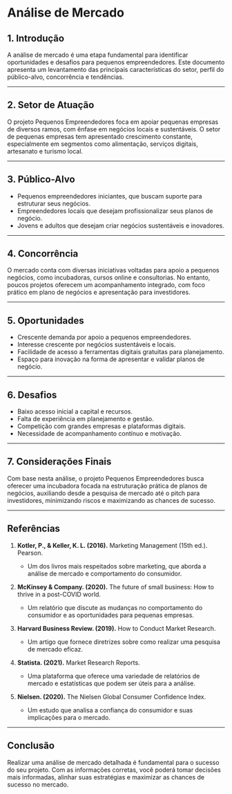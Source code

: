 # Análise de Mercado

## 1. Introdução

A análise de mercado é uma etapa fundamental para identificar oportunidades e desafios para pequenos empreendedores. Este documento apresenta um levantamento das principais características do setor, perfil do público-alvo, concorrência e tendências.

---

## 2. Setor de Atuação

O projeto Pequenos Empreendedores foca em apoiar pequenas empresas de diversos ramos, com ênfase em negócios locais e sustentáveis. O setor de pequenas empresas tem apresentado crescimento constante, especialmente em segmentos como alimentação, serviços digitais, artesanato e turismo local.

---

## 3. Público-Alvo

- Pequenos empreendedores iniciantes, que buscam suporte para estruturar seus negócios.
- Empreendedores locais que desejam profissionalizar seus planos de negócio.
- Jovens e adultos que desejam criar negócios sustentáveis e inovadores.

---

## 4. Concorrência

O mercado conta com diversas iniciativas voltadas para apoio a pequenos negócios, como incubadoras, cursos online e consultorias. No entanto, poucos projetos oferecem um acompanhamento integrado, com foco prático em plano de negócios e apresentação para investidores.

---

## 5. Oportunidades

- Crescente demanda por apoio a pequenos empreendedores.
- Interesse crescente por negócios sustentáveis e locais.
- Facilidade de acesso a ferramentas digitais gratuitas para planejamento.
- Espaço para inovação na forma de apresentar e validar planos de negócio.

---

## 6. Desafios

- Baixo acesso inicial a capital e recursos.
- Falta de experiência em planejamento e gestão.
- Competição com grandes empresas e plataformas digitais.
- Necessidade de acompanhamento contínuo e motivação.

---

## 7. Considerações Finais

Com base nesta análise, o projeto Pequenos Empreendedores busca oferecer uma incubadora focada na estruturação prática de planos de negócios, auxiliando desde a pesquisa de mercado até o pitch para investidores, minimizando riscos e maximizando as chances de sucesso.

---

## Referências

1. **Kotler, P., & Keller, K. L. (2016).** Marketing Management (15th ed.). Pearson.
   - Um dos livros mais respeitados sobre marketing, que aborda a análise de mercado e comportamento do consumidor.

2. **McKinsey & Company. (2020).** The future of small business: How to thrive in a post-COVID world.
   - Um relatório que discute as mudanças no comportamento do consumidor e as oportunidades para pequenas empresas.

3. **Harvard Business Review. (2019).** How to Conduct Market Research.
   - Um artigo que fornece diretrizes sobre como realizar uma pesquisa de mercado eficaz.

4. **Statista. (2021).** Market Research Reports.
   - Uma plataforma que oferece uma variedade de relatórios de mercado e estatísticas que podem ser úteis para a análise.

5. **Nielsen. (2020).** The Nielsen Global Consumer Confidence Index.
   - Um estudo que analisa a confiança do consumidor e suas implicações para o mercado.

---

## Conclusão

Realizar uma análise de mercado detalhada é fundamental para o sucesso do seu projeto. Com as informações corretas, você poderá tomar decisões mais informadas, alinhar suas estratégias e maximizar as chances de sucesso no mercado.

